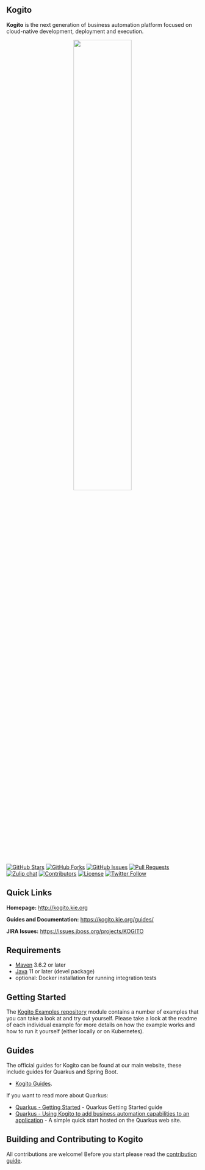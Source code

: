 Kogito
------

**Kogito** is the next generation of business automation platform focused on cloud-native development, deployment and execution.

<p align="center"><img width=55% height=55% src="docsimg/kogito.png"></p>

[![GitHub Stars](https://img.shields.io/github/stars/kiegroup/kogito-runtimes.svg)](https://github.com/kiegroup/kogito-runtimes/stargazers)
[![GitHub Forks](https://img.shields.io/github/forks/kiegroup/kogito-runtimes.svg)](https://github.com/kiegroup/kogito-runtimes/network/members)
[![GitHub Issues](https://img.shields.io/github/issues/kiegroup/kogito-runtimes.svg)]()
[![Pull Requests](https://img.shields.io/github/issues-pr/kiegroup/kogito-runtimes.svg?style=flat-square)](https://github.com/kiegroup/kogito-runtimes/pulls)
[![Zulip chat](https://img.shields.io/badge/zulip-join_chat-brightgreen.svg)]( https://kie.zulipchat.com)
[![Contributors](https://img.shields.io/github/contributors/kiegroup/kogito-runtimes.svg?style=flat-square)](https://github.com/kiegroup/kogito-runtimes/graphs/contributors)
[![License](https://img.shields.io/github/license/kiegroup/kogito-runtimes.svg)](https://github.com/kiegroup/kogito-runtimes/blob/master/LICENSE)
[![Twitter Follow](https://img.shields.io/twitter/follow/kogito_kie.svg?label=Follow&style=social)](https://twitter.com/kogito_kie?lang=en)

Quick Links
-----------

**Homepage:** http://kogito.kie.org

**Guides and Documentation:** https://kogito.kie.org/guides/

**JIRA Issues:** https://issues.jboss.org/projects/KOGITO

Requirements
------------

- [Maven](https://maven.apache.org/) 3.6.2 or later
- [Java](https://openjdk.java.net/install/) 11 or later (devel package)
- optional: Docker installation for running integration tests

Getting Started
---------------

The [Kogito Examples repository](https://github.com/kiegroup/kogito-examples) module contains a number of examples that you can take a look at and try out yourself. Please take a look at the readme of each individual example for more details on how the example works and how to run it yourself (either locally or on Kubernetes).

Guides
--------------------

The official guides for Kogito can be found at our main website, these include guides for Quarkus and Spring Boot.

- [Kogito Guides](https://kogito.kie.org/guides/).

If you want to read more about Quarkus:

- [Quarkus - Getting Started](https://quarkus.io/get-started/) - Quarkus Getting Started guide
- [Quarkus - Using Kogito to add business automation capabilities to an application](https://quarkus.io/guides/kogito) - A simple quick start hosted on the Quarkus web site.



Building and Contributing to Kogito
-----------------------------------

All contributions are welcome! Before you start please read the [contribution guide](CONTRIBUTING.md).


